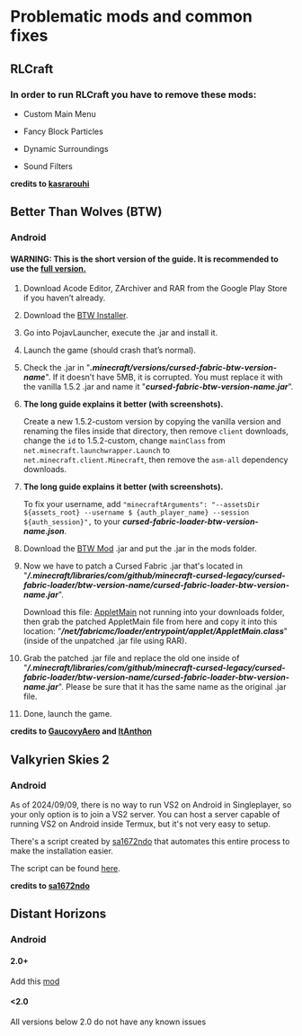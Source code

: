 # Problematic mods and common fixes
## RLCraft

### In order to run RLCraft you have to remove these mods:

* Custom Main Menu

* Fancy Block Particles

* Dynamic Surroundings

* Sound Filters

**credits to [kasrarouhi](https://github.com/kasrarouhi)**

## Better Than Wolves (BTW)

### Android

#### WARNING: This is the short version of the guide. It is recommended to use the [full version.](https://www.mediafire.com/file/3ex8b12pvwb2g9m/INSTALL_BTW_updated_v1.2.pdf/file)

1. Download Acode Editor, ZArchiver and RAR from the Google Play Store if you haven’t already. 

2. Download the [BTW Installer](https://github.com/BTW-Community/legacy-fabric-installer/releases/tag/1.1.1-btw).

3. Go into PojavLauncher, execute the .jar and install it.

4. Launch the game (should crash that’s normal).

5. Check the .jar in "***.minecraft/versions/cursed-fabric-btw-version-name***". If it doesn’t have 5MB, it is corrupted. You must replace it with the vanilla 1.5.2 .jar and name it "***cursed-fabric-btw-version-name.jar***".

6. **The long guide explains it better (with screenshots).**

	Create a new 1.5.2-custom version by copying the vanilla version and renaming the files inside that directory, then remove `client` downloads, change the `id` to 1.5.2-custom, change `mainClass` from `net.minecraft.launchwrapper.Launch` to `net.minecraft.client.Minecraft`, then remove the `asm-all` dependency downloads.

7. **The long guide explains it better (with screenshots).**

	To fix your username, add `"minecraftArguments": "--assetsDir ${assets_root} --username $
{auth_player_name} --session ${auth_session}",` to your ***cursed-fabric-loader-btw-version-name.json***.

8. Download the [BTW Mod](https://github.com/BTW-Community/Cursed-BTW/releases/tag/v0.5-beta-v2.1.1) .jar and put the .jar in the mods folder.

9. Now we have to patch a Cursed Fabric .jar that's located in "***/.minecraft/libraries/com/github/minecraft-cursed-legacy/cursed-fabric-loader/btw-version-name/cursed-fabric-loader-btw-version-name.jar***".

	Download this file: [AppletMain](https://github.com/ItAnthon/AppletMain-Patch) not running into your downloads folder, then grab the patched AppletMain file from here and copy it into this location: "***/net/fabricmc/loader/entrypoint/applet/AppletMain.class***" (inside of the unpatched .jar file using RAR).

10. Grab the patched .jar file and replace the old one inside of "***/.minecraft/libraries/com/github/minecraft-cursed-legacy/cursed-fabric-loader/btw-version-name/cursed-fabric-loader-btw-version-name.jar***". Please be sure that it has the same name as the original .jar file.

11. Done, launch the game.

**credits to [GaucovyAero](https://github.com/gaucovyaero/) and [ItAnthon](https://github.com/ItAnthon)**
   

## Valkyrien Skies 2
### Android

As of 2024/09/09, there is no way to run VS2 on Android in Singleplayer, so your only option is to join a VS2 server. You can host a server capable of running VS2 on Android inside Termux, but it's not very easy to setup. 

There's a script created by [sa1672ndo](https://github.com/sa1672ndo) that automates this entire process to make the installation easier.

The script can be found [here](https://github.com/sa1672ndo/vs2termux).

**credits to [sa1672ndo](https://github.com/sa1672ndo)**

## Distant Horizons
### Android 

#### 2.0+

Add this [mod](https://www.mediafire.com/file/t9ipmw6af750efi/UNZIP-ME_DH-2.0_android-patch_fabric-forge_1.16.5-1.21.zip/file)

#### <2.0
All versions below 2.0 do not have any known issues


